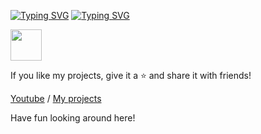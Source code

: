 
[![Typing SVG](https://readme-typing-svg.herokuapp.com?color=6B5DF7&size=68&width=1050&height=200&lines=Hi+I'm+Vinuth+Siriwardana)](https://github.com/Vinuth-Dinsitha) 
[![Typing SVG](https://readme-typing-svg.herokuapp.com?font=bold&color=000000&size=36&width=1050&height=100&lines=•+I'm+Self+Taught+Artist;+•+I'm+Graphic+Designer;+•+I'm+Bot+Developer..;+•+I%E2%80%99m+Currently+Learning+Python+Pyrogram+%26+Telethon;+•+Don't+Forget+to+Follow+My+Github+Profile!;+•+Good+Bye)](https://github.com/Vinuth-Dinsitha)






<img src="https://media.giphy.com/media/mGcNjsfWAjY5AEZNw6/giphy.gif" width="50">

If you like my projects, give it a ⭐ and share it with friends!

[Youtube](https://youtube.com/channel/UCnfMHtLgunUI7b2YIq30KKw) / [My projects](https://t.me/The_Roboton)

Have fun looking around here!

